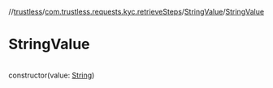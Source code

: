 //[trustless](../../../index.md)/[com.trustless.requests.kyc.retrieveSteps](../index.md)/[StringValue](index.md)/[StringValue](-string-value.md)

# StringValue

\
constructor(value: [String](https://kotlinlang.org/api/latest/jvm/stdlib/kotlin/-string/index.html))
